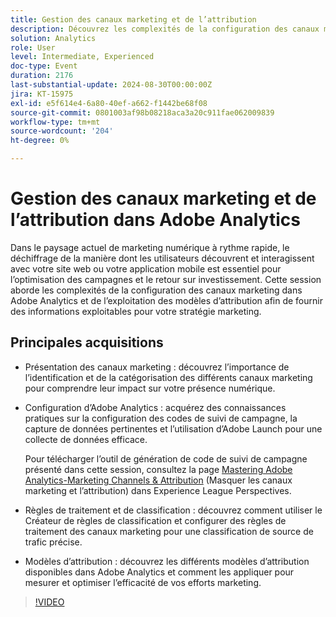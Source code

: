 ```yaml
---
title: Gestion des canaux marketing et de l’attribution
description: Découvrez les complexités de la configuration des canaux marketing dans Adobe Analytics. Tirez parti des modèles d’attribution pour obtenir des informations exploitables sur votre stratégie marketing.
solution: Analytics
role: User
level: Intermediate, Experienced
doc-type: Event
duration: 2176
last-substantial-update: 2024-08-30T00:00:00Z
jira: KT-15975
exl-id: e5f614e4-6a80-40ef-a662-f1442be68f08
source-git-commit: 0801003af98b08218aca3a20c911fae062009839
workflow-type: tm+mt
source-wordcount: '204'
ht-degree: 0%

---
```


# Gestion des canaux marketing et de l’attribution dans Adobe Analytics

Dans le paysage actuel de marketing numérique à rythme rapide, le déchiffrage de la manière dont les utilisateurs découvrent et interagissent avec votre site web ou votre application mobile est essentiel pour l’optimisation des campagnes et le retour sur investissement. Cette session aborde les complexités de la configuration des canaux marketing dans Adobe Analytics et de l’exploitation des modèles d’attribution afin de fournir des informations exploitables pour votre stratégie marketing.

## Principales acquisitions

* Présentation des canaux marketing : découvrez l’importance de l’identification et de la catégorisation des différents canaux marketing pour comprendre leur impact sur votre présence numérique.
* Configuration d’Adobe Analytics : acquérez des connaissances pratiques sur la configuration des codes de suivi de campagne, la capture de données pertinentes et l’utilisation d’Adobe Launch pour une collecte de données efficace.

  Pour télécharger l’outil de génération de code de suivi de campagne présenté dans cette session, consultez la page [Mastering Adobe Analytics-Marketing Channels &amp; Attribution](https://experienceleague.adobe.com/en/perspectives/mastering-adobe-analytics-marketing-channels-attribution) (Masquer les canaux marketing et l’attribution) dans Experience League Perspectives.

* Règles de traitement et de classification : découvrez comment utiliser le Créateur de règles de classification et configurer des règles de traitement des canaux marketing pour une classification de source de trafic précise.
* Modèles d’attribution : découvrez les différents modèles d’attribution disponibles dans Adobe Analytics et comment les appliquer pour mesurer et optimiser l’efficacité de vos efforts marketing.

>[!VIDEO](https://video.tv.adobe.com/v/3432747/?learn=on)
